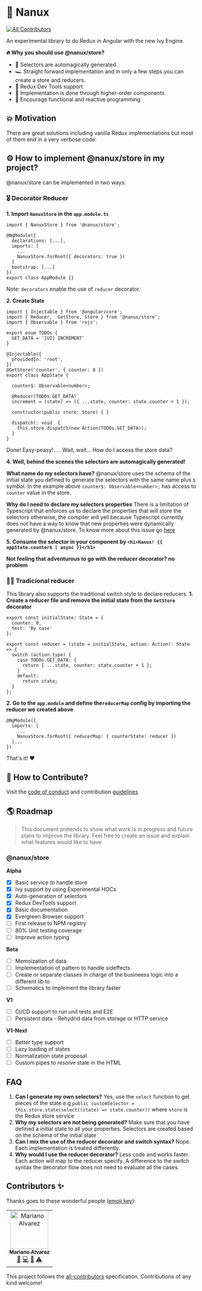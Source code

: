 # 💎 Nanux
[![All Contributors](https://img.shields.io/badge/all_contributors-1-orange.svg?style=flat-square)](#contributors)

An experimental library to do Redux in Angular with the new Ivy Engine.

**🔥 Why you should use @nanux/store?**
- 🧙 Selectors are automagically generated
- 🏎️ Straight forward implementation and in only a few steps you can create a store and reducers.
- 🐛 Redux Dev Tools support
- 👠 Implementation is done through higher-order components 
- 👷 Encourage functional and reactive programming

## 💥 Motivation 
There are great solutions including vanilla Redux implementations but most of them end in a very verbose code. 

## ⚙ How to implement @nanux/store in my project?
@nanux/store can be implemented in two ways:

### 🎖️ Decorator Reducer
**1. Import `NanuxStore` in the `app.module.ts`**

```
import { NanuxStore } from '@nanux/store';

@NgModule({
  declarations: [...],
  imports: [
    ...
    NanuxStore.forRoot({ decorators: true })
  ]
  bootstrap: [...]
})
export class AppModule {}

```
Note: `decorators` enable the use of `reducer` decorator.

**2. Create State**
```
import { Injectable } from '@angular/core';
import { Reducer,  GetStore, Store } from '@nanux/store';
import { Observable } from 'rxjs';

export enum TODOs {
  GET_DATA = '[UI] INCREMENT'
}

@Injectable({
  providedIn: 'root',
})
@GetStore('counter', { counter: 0 })
export class AppState {

  counter$: Observable<number>;

  @Reducer(TODOs.GET_DATA)
  increment = (state) => ({ ...state, counter: state.counter + 1 });

  constructor(public store: Store) { }

  dispatch(: void  {
    this.store.dispatch(new Action(TODOs.GET_DATA));    
  }
}
```
Done! Easy-peasy!..... Wait, wait... How do I access the store data?

**4. Well, behind the scenes the selectors are automagically generated!**

**What name do my selectors have?**
@nanux/store uses the schema of the initial state you defined to generate the selectors with the same name plus `$` symbol.
In the example above `counter$: Observable<number>;` has access to `counter` value in the store.

**Why do I need to declare my selectors properties**
There is a limitation of Typescript that enforces us to declare the properties that will store the selectors otherwise, the compiler will yell because Typescript currently does not have a way to know that new properties were dynamically generated by @nanux/store.
To know more about this issue go [here](https://github.com/microsoft/TypeScript/issues/4881)

**5. Consume the selector in your component by `<h1>Nanux! {{ appState.counter$ | async }}</h1>`**

**Not feeling that adventurous to go with the reducer decorator? no problem**

### 👴🏻 Tradicional reducer
This library also supports the traditional switch style to declare reducers.
**1. Create a reducer file and remove the initial state from the `GetStore` decorator**

```
export const initialState: State = {
  counter: 0,
  test: 'By case'
};

export const reducer = (state = initialState, action: Action): State => {
  switch (action.type) {
    case TODOs.GET_DATA: {
      return { ...state, counter: state.counter + 1 };
    }
    default:
      return state;
  }
};
```

**2. Go to the `app.module` and define the`reducerMap` config by importing the reducer we created above**
```
@NgModule({  
  imports: [
    ...
    NanuxStore.forRoot({ reducerMap: { counterState: reducer })
  ]...
})
```

That's it! ❤️ 

## 💼 How to Contribute?
Visit the [code of conduct](./CODE_OF_CONDUCT.md) and contribution [guidelines](./CONTRIBUTING.md)

## 🌎 Roadmap
> This document pretends to show what work is in progress and future plans to improve the library. Feel free to create an issue and explain what features would like to have

### @nanux/store
**Alpha**
- [x] Basic service to handle store  
- [x] Ivy support by using Experimental HOCs
- [x] Auto-generation of selectors
- [x] Redux DevTools support
- [X] Basic documentation
- [X] Evergreen Browser support
- [ ] First release to NPM registry
- [ ] 80% Unit testing coverage
- [ ] Improve action typing

**Beta**
- [ ] Memoization of data 
- [ ] Implementation of pattern to handle sideffects
- [ ] Create or separate classes in charge of the busineess logic into a different lib to 
- [ ] Schematics to implement the library faster

**V1**
- [ ] CI/CD support to run unit tests and E2E
- [ ] Persistent data - Rehydrid data from storage or HTTP service  

**V1-Next**
- [ ] Better type support 
- [ ] Lazy loading of states 
- [ ] Normalization state proposal
- [ ] Custom pipes to resolve state in the HTML

## FAQ
1. **Can I generate my own selectors?**
    Yes, use the `select` function to get pieces of the state e.g
   `public customSelector = this.store.state(select((state) => state.counter))` where `store` is the Redux store service
2. **Why my selectors are not being generated?**
    Make sure that you have defined a initial state to all your properties. Selectors are created based on the schema of the initial state
3. **Can I mix the use of the reducer decorator and switch syntax?**
    Nope. Each implementation is treated differently.
4. **Why would I use the reducer decorator?**
    Less code and works faster. Each action will map to the reducer specify. A difference to the switch syntax the decorator flow does not need to evaluate all the cases.


## Contributors ✨

Thanks goes to these wonderful people ([emoji key](https://allcontributors.org/docs/en/emoji-key)):

<!-- ALL-CONTRIBUTORS-LIST:START - Do not remove or modify this section -->
<!-- prettier-ignore -->
<table>
  <tr>
    <td align="center"><a href="https://github.com/mahcr"><img src="https://avatars2.githubusercontent.com/u/16544451?v=4" width="100px;" alt="Mariano Alvarez"/><br /><sub><b>Mariano Alvarez</b></sub></a><br /><a href="#ideas-mahcr" title="Ideas, Planning, & Feedback">🤔</a> <a href="https://github.com/mahcr/nanux/commits?author=mahcr" title="Code">💻</a> <a href="#maintenance-mahcr" title="Maintenance">🚧</a> <a href="https://github.com/mahcr/nanux/commits?author=mahcr" title="Tests">⚠️</a></td>
  </tr>
</table>

<!-- ALL-CONTRIBUTORS-LIST:END -->

This project follows the [all-contributors](https://github.com/all-contributors/all-contributors) specification. Contributions of any kind welcome!
